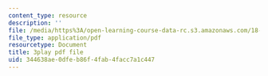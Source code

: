```yaml
---
content_type: resource
description: ''
file: /media/https%3A/open-learning-course-data-rc.s3.amazonaws.com/18-01sc-single-variable-calculus-fall-2010/344638ae0dfeb86f4fab4facc7a1c447_MK_0QHbUnIA.pdf
file_type: application/pdf
resourcetype: Document
title: 3play pdf file
uid: 344638ae-0dfe-b86f-4fab-4facc7a1c447
---
```

